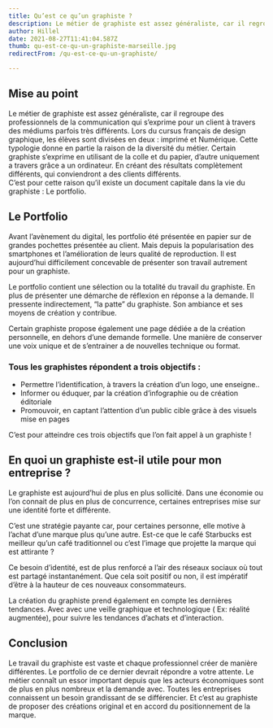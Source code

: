 ```yaml
---
title: Qu’est ce qu’un graphiste ?
description: Le métier de graphiste est assez généraliste, car il regroupe des professionnels de la communication qui s’exprime pour un client à travers des médiums parfois très différents.
author: Hillel
date: 2021-08-27T11:41:04.587Z
thumb: qu-est-ce-qu-un-graphiste-marseille.jpg
redirectFrom: /qu-est-ce-qu-un-graphiste/

---
```


## Mise au point 

Le métier de graphiste est assez généraliste, car il regroupe des professionnels de la communication qui s’exprime pour un client à travers des médiums parfois très différents.
Lors du cursus français de design graphique, les élèves sont divisées en deux : imprimé et Numérique. Cette typologie donne en partie la raison de la diversité du métier. Certain graphiste s’exprime en utilisant de la colle et du papier, d’autre uniquement a travers grâce a un ordinateur. En créant des résultats complètement différents, qui conviendront a des clients différents.  
C’est pour cette raison qu’il existe un document capitale dans la vie du graphiste : Le portfolio.


## Le Portfolio 

Avant l’avènement du digital, les portfolio été présentée en papier sur de grandes pochettes présentée au client. Mais depuis la popularisation des smartphones et l’amélioration de leurs qualité de reproduction. Il est aujourd’hui difficilement concevable de présenter son travail autrement pour un graphiste. 

Le portfolio contient une sélection ou la totalité du travail du graphiste. En plus de présenter une démarche de réflexion en réponse a la demande. Il pressente indirectement, “la patte” du graphiste. Son ambiance et ses moyens de création y contribue. 

Certain graphiste propose également une page dédiée a de la création personnelle, en dehors d’une demande formelle. Une manière de conserver une voix unique et de s’entrainer a de nouvelles technique ou format. 


### Tous les graphistes répondent a trois objectifs :


- Permettre l’identification, à travers la création d’un logo, une enseigne..
- Informer ou éduquer, par la création d’infographie ou de création éditoriale
- Promouvoir, en captant l’attention d’un public cible grâce à des visuels mise en pages

C’est pour atteindre ces trois objectifs que l’on fait appel à un graphiste !



## En quoi un graphiste est-il utile pour mon entreprise ? 

Le graphiste est aujourd’hui de plus en plus sollicité. Dans une économie ou l’on connait de plus en plus de concurrence, certaines entreprises mise sur une identité forte et différente.

C’est une stratégie payante car, pour certaines personne, elle motive à l’achat d’une marque plus qu’une autre. Est-ce que le café Starbucks est meilleur qu’un café traditionnel ou c’est l’image que projette la marque qui est attirante ?

Ce besoin d’identité, est de plus renforcé a l’air des réseaux sociaux où tout est partagé instantanément. Que cela soit positif ou non, il est impératif d’être à la hauteur de ces nouveaux consommateurs.

La création du graphiste prend également en compte les dernières tendances. Avec avec une veille graphique et technologique ( Ex: réalité augmentée), pour suivre les tendances d’achats et d’interaction. 


## Conclusion 

Le travail du graphiste est vaste et chaque professionnel créer de manière différentes. Le portfolio de ce dernier devrait répondre a votre attente. Le métier connaît un essor important depuis que les acteurs économiques sont de plus en plus nombreux et la demande avec. Toutes les entreprises connaissent un besoin grandissant de se différencier. Et c’est au graphiste de proposer des créations original et en accord du positionnement de la marque. 